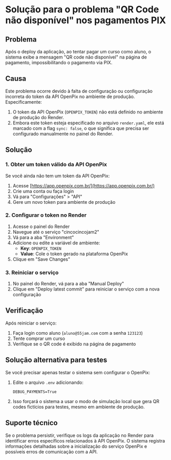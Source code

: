 # Solução para o problema "QR Code não disponível" nos pagamentos PIX

## Problema

Após o deploy da aplicação, ao tentar pagar um curso como aluno, o sistema exibe a mensagem "QR code não disponível" na página de pagamento, impossibilitando o pagamento via PIX.

## Causa

Este problema ocorre devido à falta de configuração ou configuração incorreta do token da API OpenPix no ambiente de produção. Especificamente:

1. O token da API OpenPix (`OPENPIX_TOKEN`) não está definido no ambiente de produção do Render.
2. Embora este token esteja especificado no arquivo `render.yaml`, ele está marcado com a flag `sync: false`, o que significa que precisa ser configurado manualmente no painel do Render.

## Solução

### 1. Obter um token válido da API OpenPix

Se você ainda não tem um token da API OpenPix:

1. Acesse [https://app.openpix.com.br/](https://app.openpix.com.br/)
2. Crie uma conta ou faça login
3. Vá para "Configurações" > "API"
4. Gere um novo token para ambiente de produção

### 2. Configurar o token no Render

1. Acesse o painel do Render
2. Navegue até o serviço "cincocincojam2"
3. Vá para a aba "Environment"
4. Adicione ou edite a variável de ambiente:
   - **Key**: `OPENPIX_TOKEN`
   - **Value**: Cole o token gerado na plataforma OpenPix
5. Clique em "Save Changes"

### 3. Reiniciar o serviço

1. No painel do Render, vá para a aba "Manual Deploy"
2. Clique em "Deploy latest commit" para reiniciar o serviço com a nova configuração

## Verificação

Após reiniciar o serviço:

1. Faça login como aluno (`aluno@55jam.com` com a senha `123123`)
2. Tente comprar um curso
3. Verifique se o QR code é exibido na página de pagamento

## Solução alternativa para testes

Se você precisar apenas testar o sistema sem configurar o OpenPix:

1. Edite o arquivo `.env` adicionando:
   ```
   DEBUG_PAYMENTS=True
   ```

2. Isso forçará o sistema a usar o modo de simulação local que gera QR codes fictícios para testes, mesmo em ambiente de produção.

## Suporte técnico

Se o problema persistir, verifique os logs da aplicação no Render para identificar erros específicos relacionados à API OpenPix. O sistema registra informações detalhadas sobre a inicialização do serviço OpenPix e possíveis erros de comunicação com a API. 